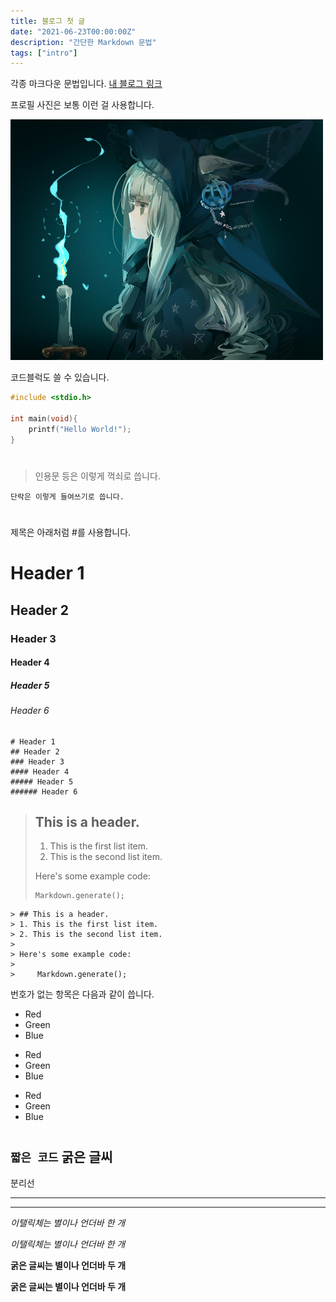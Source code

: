 ```yaml
---
title: 블로그 첫 글
date: "2021-06-23T00:00:00Z"
description: "간단한 Markdown 문법"
tags: ["intro"]
---
```


각종 마크다운 문법입니다.
[내 블로그 링크](https://witch-work.vercel.app/)

프로필 사진은 보통 이런 걸 사용합니다.

![witch](./witch.jpg)

코드블럭도 쓸 수 있습니다.

```c
#include <stdio.h>

int main(void){
    printf("Hello World!");
}
```
#
>인용문 등은 이렇게 꺽쇠로 씁니다.

    단락은 이렇게 들여쓰기로 씁니다.
#
제목은 아래처럼 #를 사용합니다. 
# Header 1

## Header 2

### Header 3

#### Header 4

##### Header 5

###### Header 6

    # Header 1
    ## Header 2
    ### Header 3
    #### Header 4
    ##### Header 5
    ###### Header 6

> ## This is a header.
>
> 1. This is the first list item.
> 2. This is the second list item.
>
> Here's some example code:
>
>     Markdown.generate();

    > ## This is a header.
    > 1. This is the first list item.
    > 2. This is the second list item.
    >
    > Here's some example code:
    >
    >     Markdown.generate();

번호가 없는 항목은 다음과 같이 씁니다.
- Red
- Green
- Blue

* Red
* Green
* Blue

- Red
- Green
- Blue
#
`짧은 코드`
**굵은 글씨**
---
분리선

---
*****

*이탤릭체는 별이나 언더바 한 개*

_이탤릭체는 별이나 언더바 한 개_

**굵은 글씨는 별이나 언더바 두 개**

__굵은 글씨는 별이나 언더바 두 개__